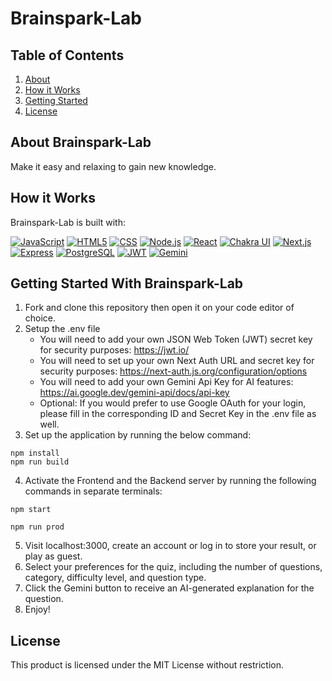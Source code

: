 # Brainspark-Lab


## Table of Contents
1. [About](#about-brainspark-lab)
2. [How it Works](#how-it-works)
3. [Getting Started](#getting-started-with-brainspark-lab)
4. [License](#license)


## About Brainspark-Lab
Make it easy and relaxing to gain new knowledge.


## How it Works
Brainspark-Lab is built with:

[![JavaScript](https://img.shields.io/badge/JavaScript-F7DF1E?style=for-the-badge&logo=javascript&logoColor=black)](https://www.javascript.com/)
[![HTML5](https://img.shields.io/badge/html5-%23E34F26.svg?style=for-the-badge&logo=html5&logoColor=white)](https://html.com/html5/)
[![CSS](https://img.shields.io/badge/CSS3-1572B6?style=for-the-badge&logo=css3&logoColor=white)](https://developer.mozilla.org/en-US/docs/Web/CSS)
[![Node.js](https://img.shields.io/badge/Node.js-43853D?style=for-the-badge&logo=node.js&logoColor=white)](https://nodejs.org/)
[![React](https://img.shields.io/badge/React-20232A?style=for-the-badge&logo=react&logoColor=61DAFB)](https://react.dev/)
[![Chakra UI](https://img.shields.io/badge/Chakra--UI-319795?style=for-the-badge&logo=chakra-ui&logoColor=white)](https://chakra-ui.com/)
[![Next.js](https://img.shields.io/badge/next%20js-000000?style=for-the-badge&logo=nextdotjs&logoColor=white)](https://nextjs.org/)
[![Express](https://img.shields.io/badge/Express.js-404D59?style=for-the-badge&logo=express)](https://expressjs.com/)
[![PostgreSQL](https://img.shields.io/badge/postgresql-4169e1?style=for-the-badge&logo=postgresql&logoColor=white)](https://www.postgresql.org/)
[![JWT](https://img.shields.io/badge/JWT-000000?style=for-the-badge&logo=JSON%20web%20tokens&logoColor=white)](https://jwt.io/)
[![Gemini](https://img.shields.io/badge/Gemini-8E75B2?style=for-the-badge&logo=googlegemini&logoColor=white)](https://gemini.google.com/)


## Getting Started With Brainspark-Lab
1. Fork and clone this repository then open it on your code editor of choice.
2. Setup the .env file
   - You will need to add your own JSON Web Token (JWT) secret key for security purposes: https://jwt.io/
   - You will need to set up your own Next Auth URL and secret key for security purposes: https://next-auth.js.org/configuration/options
   - You will need to add your own Gemini Api Key for AI features: https://ai.google.dev/gemini-api/docs/api-key
   - Optional: If you would prefer to use Google OAuth for your login, please fill in the corresponding ID and Secret Key in the .env file as well.
3. Set up the application by running the below command:
```
npm install
npm run build
```
4. Activate the Frontend and the Backend server by running the following commands in separate terminals:
```
npm start
```
```
npm run prod
```
5. Visit localhost:3000, create an account or log in to store your result, or play as guest.
6. Select your preferences for the quiz, including the number of questions, category, difficulty level, and question type.
7. Click the Gemini button to receive an AI-generated explanation for the question.
8. Enjoy!


## License
This product is licensed under the MIT License without restriction.
